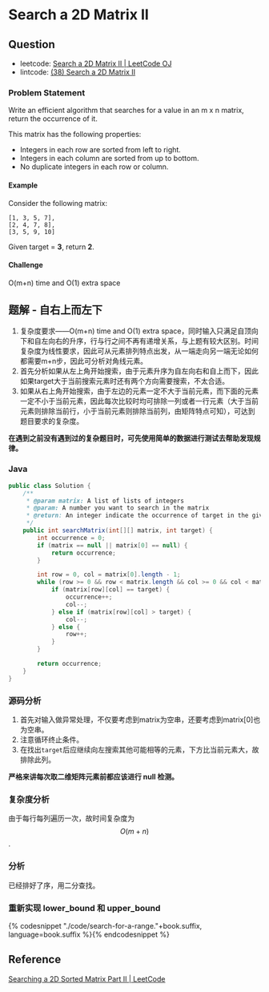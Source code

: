 # Search a 2D Matrix II

## Question

- leetcode: [Search a 2D Matrix II | LeetCode OJ](https://leetcode.com/problems/search-a-2d-matrix-ii/)
- lintcode: [(38) Search a 2D Matrix II](http://lintcode.com/en/problem/search-a-2d-matrix-ii/)

### Problem Statement

Write an efficient algorithm that searches for a value in an m x n matrix, return the occurrence of it.

This matrix has the following properties:

* Integers in each row are sorted from left to right.
* Integers in each column are sorted from up to bottom.
* No duplicate integers in each row or column.

#### Example

Consider the following matrix:

    [1, 3, 5, 7],
    [2, 4, 7, 8],
    [3, 5, 9, 10]

Given target = **3**, return **2**.

#### Challenge

O(m+n) time and O(1) extra space

## 题解 - 自右上而左下

1. 复杂度要求——O(m+n) time and O(1) extra space，同时输入只满足自顶向下和自左向右的升序，行与行之间不再有递增关系，与上题有较大区别。时间复杂度为线性要求，因此可从元素排列特点出发，从一端走向另一端无论如何都需要m+n步，因此可分析对角线元素。
2. 首先分析如果从左上角开始搜索，由于元素升序为自左向右和自上而下，因此如果target大于当前搜索元素时还有两个方向需要搜索，不太合适。
3. 如果从右上角开始搜索，由于左边的元素一定不大于当前元素，而下面的元素一定不小于当前元素，因此每次比较时均可排除一列或者一行元素（大于当前元素则排除当前行，小于当前元素则排除当前列，由矩阵特点可知），可达到题目要求的复杂度。

**在遇到之前没有遇到过的复杂题目时，可先使用简单的数据进行测试去帮助发现规律。**

### Java

```java
public class Solution {
    /**
     * @param matrix: A list of lists of integers
     * @param: A number you want to search in the matrix
     * @return: An integer indicate the occurrence of target in the given matrix
     */
    public int searchMatrix(int[][] matrix, int target) {
        int occurrence = 0;
        if (matrix == null || matrix[0] == null) {
            return occurrence;
        }

        int row = 0, col = matrix[0].length - 1;
        while (row >= 0 && row < matrix.length && col >= 0 && col < matrix[0].length) {
            if (matrix[row][col] == target) {
                occurrence++;
                col--;
            } else if (matrix[row][col] > target) {
                col--;
            } else {
                row++;
            }
        }

        return occurrence;
    }
}
```

### 源码分析

1. 首先对输入做异常处理，不仅要考虑到matrix为空串，还要考虑到matrix[0]也为空串。
2. 注意循环终止条件。
3. 在找出`target`后应继续向左搜索其他可能相等的元素，下方比当前元素大，故排除此列。

**严格来讲每次取二维矩阵元素前都应该进行 null 检测。**

### 复杂度分析

由于每行每列遍历一次，故时间复杂度为 $$O(m + n)$$.


### 分析

已经排好了序，用二分查找。


### 重新实现 lower_bound 和 upper_bound

{% codesnippet "./code/search-for-a-range."+book.suffix, language=book.suffix %}{% endcodesnippet %}

## Reference

[Searching a 2D Sorted Matrix Part II | LeetCode](http://articles.leetcode.com/2010/10/searching-2d-sorted-matrix-part-ii.html)
